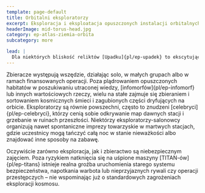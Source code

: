 ```yaml
---
template: page-default
title: Orbitalni eksploratorzy
excerpt: Eksploracja i eksploatacja opuszczonych instalacji orbitalnych
headerImage: mid-torus-head.jpg
category: ep-atlas-ziemia-orbita
subcategory: more

lead: |
  Dla niektórych bliskość reliktów [Upadku]{pl/ep-upadek} to ekscytujące wyzwanie – czy to dla poszukiwaczy mocnych wrażeń, czy dla tych, którzy widzą tu okazję do zysku. Na orbicie wokółziemskiej kultura zbieraczy i eksploratorów jest silnie obecna – dzięki łatwemu dostępowi do licznych zrujnowanych stacji. 
---
```


Zbieracze występują wszędzie, działając solo, w małych grupach albo w ramach finansowanych operacji. Poza plądrowaniem opuszczonych habitatów w poszukiwaniu utraconej wiedzy, [infomorfów]{pl/ep-infomorf} lub innych wartościowych rzeczy, wielu na stałe zajmuje się zbieraniem i sortowaniem kosmicznych śmieci i zagubionych części dryfujących na orbicie. Eksploratorzy są równie powszechni, często to znudzeni [celebryci]{pl/ep-celebryci}, którzy cenią sobie odkrywanie map dawnych stacji i grzebanie w ruinach przeszłości. Niektórzy eksploratorzy-salonowcy organizują nawet spontaniczne imprezy towarzyskie w martwych stacjach, gdzie uczestnicy mogą tańczyć całą noc w stanie nieważkości albo znajdować inne sposoby na zabawę.

Oczywiście zarówno eksploracja, jak i zbieractwo są niebezpiecznym zajęciem. Poza ryzykiem natknięcia się na uśpione maszyny [TITAN-ów]{pl/ep-titans} istnieje realna groźba uruchomienia starego systemu bezpieczeństwa, napotkania warbota lub nieprzyjaznych rywali czy operacji przestępczych – nie wspominając już o standardowych zagrożeniach eksploracji kosmosu.
